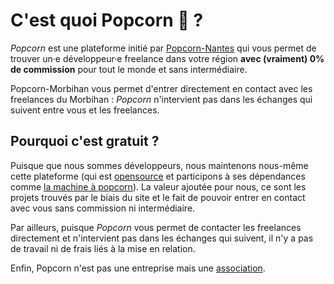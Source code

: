 # C'est quoi Popcorn 🍿 ?

_Popcorn_ est une plateforme initié par [Popcorn-Nantes](https://popcorn-nantes.github.io/) qui vous permet de trouver un·e développeur·e freelance dans votre région **avec (vraiment) 0% de commission** pour tout le monde et sans intermédiaire.

Popcorn-Morbihan vous permet d'entrer directement en contact avec les freelances du Morbihan : _Popcorn_ n'intervient pas dans les échanges qui suivent entre vous et les freelances.

## Pourquoi c'est gratuit ?

Puisque que nous sommes développeurs, nous maintenons nous-même cette plateforme (qui est [opensource](https://github.com/popcorn-morbihan/popcorn-morbihan) et participons à ses dépendances comme [la machine à popcorn](https://github.com/popcorn-nantes/popcorn-machine)). La valeur ajoutée pour nous, ce sont les projets trouvés par le biais du site et le fait de pouvoir entrer en contact avec vous sans commission ni intermédiaire.

Par ailleurs, puisque _Popcorn_ vous permet de contacter les freelances directement et n'intervient pas dans les échanges qui suivent, il n'y a pas de travail ni de frais liés à la mise en relation.

Enfin, Popcorn n'est pas une entreprise mais une [association](https://opencollective.com/popcorn).
